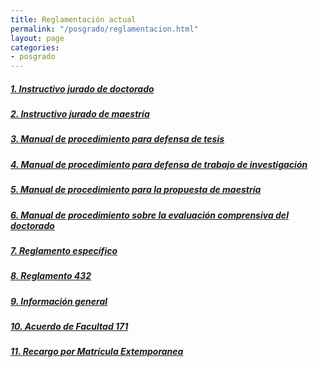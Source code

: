 ```yaml
---
title: Reglamentación actual
permalink: "/posgrado/reglamentacion.html"
layout: page
categories:
- posgrado
---
```



##### [1. Instructivo jurado de doctorado](https://drive.google.com/file/d/0B6uM1aBlvxWrQVVORk5MakQ4X2R3WDlFWFRCa0k3bzA4U19V/view)
##### [2. Instructivo jurado de maestría](https://drive.google.com/file/d/0B6uM1aBlvxWrRWJINnRxVVBaenZoUGU0dmx3Y29BczRKTDE0/view)
##### [3. Manual de procedimiento para defensa de tesis](https://drive.google.com/file/d/0B6uM1aBlvxWranIyNGNiaXNuakpxVXNiWDZmZzVfVkJXNi0w/view)
##### [4. Manual de procedimiento para defensa de trabajo de investigación](https://drive.google.com/file/d/0B6uM1aBlvxWrSFROaDRMdERHSERNZEF4dVpyaXNUSEI2Nmo4/view)
##### [5. Manual de procedimiento para la propuesta de maestría](https://drive.google.com/file/d/0B6uM1aBlvxWrVmE4ZW1ZT3NPd3pKYmVNYkM0bWhySnZaSFRJ/view)
##### [6. Manual de procedimiento sobre la evaluación comprensiva del doctorado](https://drive.google.com/file/d/0B6uM1aBlvxWrZzAtbU0zcTFlZXp0TThkUGRIZHBnSFhwSy0w/view)
##### [7. Reglamento específico](https://drive.google.com/file/d/1HJQdFjVFSTJ3EWH1N-SQJKk0wPtclH5C/view?usp=sharing)
##### [8. Reglamento 432](https://drive.google.com/file/d/1AC88MzTDAmktVQDsKLqwkPtg-GiE8fue/view?usp=sharing)
##### [9. Información general](https://sites.google.com/a/fisica.udea.edu.co/posgrado/)
##### [10. Acuerdo de Facultad 171](https://drive.google.com/file/d/1WY5qkP7TUcISNyzBDXd1WrcHIugRuz3I/view?usp=sharing)
##### [11. Recargo por Matrícula Extemporanea](https://drive.google.com/file/d/1U9SyGIBLwi3L9ghl9EvQ59Ai5DLS3JIw/view?usp=sharing)

